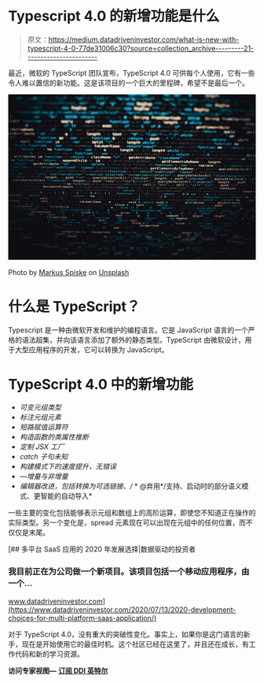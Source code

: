 # Typescript 4.0 的新增功能是什么

> 原文：<https://medium.datadriveninvestor.com/what-is-new-with-typescript-4-0-77de31006c30?source=collection_archive---------21----------------------->

最近，微软的 TypeScript 团队宣布，TypeScript 4.0 可供每个人使用，它有一些令人难以置信的新功能。这是该项目的一个巨大的里程碑，希望不是最后一个。

![](img/3d90b1d28c7ca6496ab32b82aba24c01.png)

Photo by [Markus Spiske](https://unsplash.com/@markusspiske?utm_source=medium&utm_medium=referral) on [Unsplash](https://unsplash.com?utm_source=medium&utm_medium=referral)

# 什么是 TypeScript？

Typescript 是一种由微软开发和维护的编程语言。它是 JavaScript 语言的一个严格的语法超集，并向该语言添加了额外的静态类型。TypeScript 由微软设计，用于大型应用程序的开发，它可以转换为 JavaScript。

# TypeScript 4.0 中的新增功能

*   *可变元组类型*
*   *标注元组元素*
*   *短路赋值运算符*
*   *构造函数的类属性推断*
*   *定制 JSX 工厂*
*   *catch 子句未知*
*   *构建模式下的速度提升，无错误*
*   *—增量与非增量*
*   *编辑器改进，包括转换为可选链接、/* * @弃用*/支持、启动时的部分语义模式、更智能的自动导入*

一些主要的变化包括能够表示元组和数组上的高阶运算，即使您不知道正在操作的实际类型。另一个变化是，spread 元素现在可以出现在元组中的任何位置，而不仅仅是末尾。

[](https://www.datadriveninvestor.com/2020/07/13/2020-development-choices-for-multi-platform-saas-application/) [## 多平台 SaaS 应用的 2020 年发展选择|数据驱动的投资者

### 我目前正在为公司做一个新项目。该项目包括一个移动应用程序，由一个…

www.datadriveninvestor.com](https://www.datadriveninvestor.com/2020/07/13/2020-development-choices-for-multi-platform-saas-application/) 

对于 TypeScript 4.0，没有重大的突破性变化。事实上，如果你是这门语言的新手，现在是开始使用它的最佳时机。这个社区已经在这里了，并且还在成长，有工作代码和新的学习资源。

**访问专家视图—** [**订阅 DDI 英特尔**](https://datadriveninvestor.com/ddi-intel)